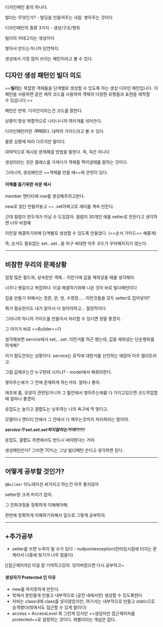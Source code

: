 디자인패턴 중의 하나다.

빌더는 무엇인가? - 빌딩을 만들어주는 사람. 쌓아주는 것이다

디자인패턴의 종류 3가지 - 생성/구조/행위

빌더의 카테고리는 생성이다

쌓아서 만드는거니까 당연하지.

생성에서 가장 많이 쓰이는 패턴이라고 볼 수 있다.


## 디자인 생성 패턴인 빌더 의도

==**빌더**는 복잡한 객체들을 단계별로 생성할 수 있도록 하는 생성 디자인 패턴입니다. 이 패턴을 사용하면 같은 제작 코드를 사용하여 객체의 다양한 유형들과 표현을 제작할 수 있습니다.==

패턴은 반복. 디자인이라는건 코드를 말한다.

상황이 항상 복합적으로 나타나니까 여러개를 섞어쓴다.

디자인패턴이란 ***가이드***다. 대력의 가이드라고 볼 수 있다.

물론 상황에 따라 다르지만 말이다.

대략적으로 제시된 문제해결 방법을 말한다. 즉, 꼭은 아니다


생성이라는 것은 클래스를 가져다가 객체를 찍어낼때를 말하는 것이다.

그러니까, 생성패턴은 ==객체를 만들 때==와 관련이 있다.


#### 이해를 돕기위한 쉬운 예시

member 엔티티에 row를 생성해주려고한다.

new로 일단 만들어놓고 ~~ .set어쩌고로 세터를 계속 만든다.

근데 컬럼이 한두개가 아닐 수 도있잖아. 컬럼이 30개인 애를 setter로 만든다고 생각하면 너무 비참해

이런걸 해결하기위해 단계별로 생성할 수 있도록 만들었다.  (==순서 가이드== 해줄게)

즉, 순서도 필요없는 set...set...을 마구 써대면 아주 코드가 우아해지지가 않는다.


---


## 비참한 우리의 문제상황

엄청 많은 필드와, 상속받은 객체... 이런거에 값을 채워넣을 때를 생각해라.

너무나 헷갈리고 복잡하다. 이걸 해결하기위해 나온 것이 바로 빌더패턴이다


집을 만들기 위해서는 창문, 문, 방, 수영장..... 이런것들을 모두 setter로 집어넣어?

뭐가 필요한지도 내가 알아서 다 찾아야하고... 절망적이다

그러니까 하나의 가이드를 만들어서 처리할 수 있다면 정말 좋겠지.


그 아이가 바로 ==Builder==다


생각해보면 service에서 set,...set..이런거를 하곤 했는데, 값을 채워넣는 단순행위를 하게해? 

이거 말도안되는 상황이다. service는 로직에 대한거를 선언하는 애잖아 아주 엘리트라고.

그럼 값채우는건 누구한테 시키냐? - model에서 해줘야한다.

쌓아주는애가 그 안에 존재하게 하는거야. 얼마나 좋아.


애초에 틀, 모양이 관련된거니까 그 틀안에서 쌓아주는애를 다 가지고있으면 코드작업할 때 얼마나 좋겠어.

응집도는 높이고 결합도는 낮추려는 나의 욕구에 딱 맞다고.


모델이나 엔티티 안에서 그 안에서 다 채우는것까지 처리하라는 말이야.

***service가 set.set.set하지말라는거야!!!!!!!***


응집도, 결합도 측면에서도 반드시 써야한다는 거야.

생성패턴쓴다? 그러면 70%는 그냥 빌더패턴 쓴다고 생각하면 된다.



---


## 어떻게 공부할 것인가?

`@Builder` 어노테이션 써가지고 하는건 아주 좋지않아

setter랑 크게 차이가 없어.

그 진화과정을 정확하게 이해해야해. 

한번에 정확하게 이해하기위해서 앞으로 그렇게 공부하자.



----



## +추가공부

- setter를 쓰면 누락이 될 수가 있다 - nullpointexception(런타임시점에 터지는 문제라서 나중에 찾기가 너무 힘들다)

[[접근제어자]] 이걸 잘 기억하고있어. 잊어버렸으면 다시 공부하고~

#### 생성자가 Protected 인 이유

- new를 하지못하게 만든다. 
- 밖에서 못만들게 만들고 내부적으로 (궁전 내에서만) 생성할 수 있도록한다
- 자바는 class내에 class를 넣지않았지만, 여기서는 내부적으로 만들고 static으로 승격했다(밖에서도 접근할 수 있게 말이다)
- access = AccessLevel 뭐 그런게 있지만 ==생성자만 접근제어자를 protected==로 설정하는 것이다. 레벨이라는 개념은 없다. 